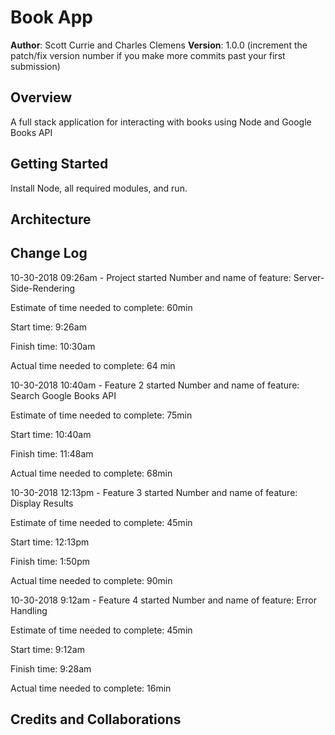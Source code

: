 # Book App

**Author**: Scott Currie and Charles Clemens
**Version**: 1.0.0 (increment the patch/fix version number if you make more commits past your first submission)

## Overview
A full stack application for interacting with books using Node and Google Books API

## Getting Started
Install Node, all required modules, and run.

## Architecture
<!-- Provide a detailed description of the application design. What technologies (languages, libraries, etc) you're using, and any other relevant design information. -->

## Change Log

10-30-2018 09:26am - Project started
Number and name of feature: Server-Side-Rendering

Estimate of time needed to complete: 60min

Start time: 9:26am

Finish time: 10:30am

Actual time needed to complete: 64 min

10-30-2018 10:40am - Feature 2 started
Number and name of feature: Search Google Books API

Estimate of time needed to complete: 75min

Start time: 10:40am

Finish time: 11:48am

Actual time needed to complete: 68min

10-30-2018 12:13pm - Feature 3 started
Number and name of feature: Display Results

Estimate of time needed to complete: 45min

Start time: 12:13pm

Finish time: 1:50pm

Actual time needed to complete: 90min

10-30-2018 9:12am - Feature 4 started
Number and name of feature: Error Handling

Estimate of time needed to complete: 45min

Start time: 9:12am 

Finish time: 9:28am

Actual time needed to complete: 16min

## Credits and Collaborations
